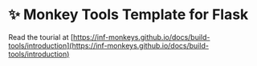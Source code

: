 # ✨ Monkey Tools Template for Flask

Read the tourial at [https://inf-monkeys.github.io/docs/build-tools/introduction](https://inf-monkeys.github.io/docs/build-tools/introduction)
